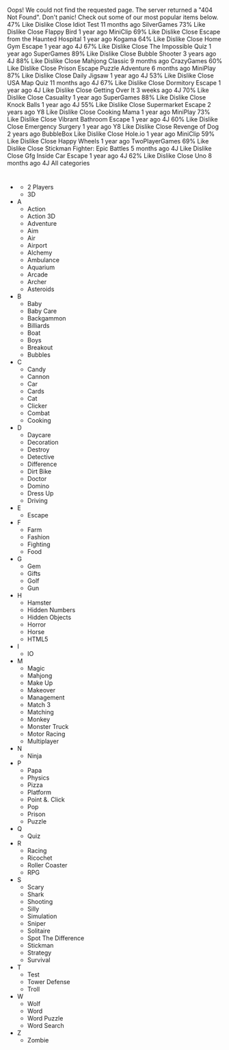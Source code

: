 Oops! We could not find the requested page. The server returned a "404 Not Found". Don't panic! Check out some of our most popular items below. 47% Like Dislike Close Idiot Test 11 months ago SilverGames 73% Like Dislike Close Flappy Bird 1 year ago MiniClip 69% Like Dislike Close Escape from the Haunted Hospital 1 year ago Kogama 64% Like Dislike Close Home Gym Escape 1 year ago 4J 67% Like Dislike Close The Impossible Quiz 1 year ago SuperGames 89% Like Dislike Close Bubble Shooter 3 years ago 4J 88% Like Dislike Close Mahjong Classic 9 months ago CrazyGames 60% Like Dislike Close Prison Escape Puzzle Adventure 6 months ago MiniPlay 87% Like Dislike Close Daily Jigsaw 1 year ago 4J 53% Like Dislike Close USA Map Quiz 11 months ago 4J 67% Like Dislike Close Dormitory Escape 1 year ago 4J Like Dislike Close Getting Over It 3 weeks ago 4J 70% Like Dislike Close Casuality 1 year ago SuperGames 88% Like Dislike Close Knock Balls 1 year ago 4J 55% Like Dislike Close Supermarket Escape 2 years ago Y8 Like Dislike Close Cooking Mama 1 year ago MiniPlay 73% Like Dislike Close Vibrant Bathroom Escape 1 year ago 4J 60% Like Dislike Close Emergency Surgery 1 year ago Y8 Like Dislike Close Revenge of Dog 2 years ago BubbleBox Like Dislike Close Hole.io 1 year ago MiniClip 59% Like Dislike Close Happy Wheels 1 year ago TwoPlayerGames 69% Like Dislike Close Stickman Fighter: Epic Battles 5 months ago 4J Like Dislike Close Gfg Inside Car Escape 1 year ago 4J 62% Like Dislike Close Uno 8 months ago 4J All categories

*   #
    *   2 Players
    *   3D
*   A
    *   Action
    *   Action 3D
    *   Adventure
    *   Aim
    *   Air
    *   Airport
    *   Alchemy
    *   Ambulance
    *   Aquarium
    *   Arcade
    *   Archer
    *   Asteroids
*   B
    *   Baby
    *   Baby Care
    *   Backgammon
    *   Billiards
    *   Boat
    *   Boys
    *   Breakout
    *   Bubbles
*   C
    *   Candy
    *   Cannon
    *   Car
    *   Cards
    *   Cat
    *   Clicker
    *   Combat
    *   Cooking
*   D
    *   Daycare
    *   Decoration
    *   Destroy
    *   Detective
    *   Difference
    *   Dirt Bike
    *   Doctor
    *   Domino
    *   Dress Up
    *   Driving
*   E
    *   Escape
*   F
    *   Farm
    *   Fashion
    *   Fighting
    *   Food
*   G
    *   Gem
    *   Gifts
    *   Golf
    *   Gun
*   H
    *   Hamster
    *   Hidden Numbers
    *   Hidden Objects
    *   Horror
    *   Horse
    *   HTML5
*   I
    *   IO
*   M
    *   Magic
    *   Mahjong
    *   Make Up
    *   Makeover
    *   Management
    *   Match 3
    *   Matching
    *   Monkey
    *   Monster Truck
    *   Motor Racing
    *   Multiplayer
*   N
    *   Ninja
*   P
    *   Papa
    *   Physics
    *   Pizza
    *   Platform
    *   Point &. Click
    *   Pop
    *   Prison
    *   Puzzle
*   Q
    *   Quiz
*   R
    *   Racing
    *   Ricochet
    *   Roller Coaster
    *   RPG
*   S
    *   Scary
    *   Shark
    *   Shooting
    *   Silly
    *   Simulation
    *   Sniper
    *   Solitaire
    *   Spot The Difference
    *   Stickman
    *   Strategy
    *   Survival
*   T
    *   Test
    *   Tower Defense
    *   Troll
*   W
    *   Wolf
    *   Word
    *   Word Puzzle
    *   Word Search
*   Z
    *   Zombie